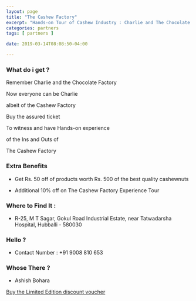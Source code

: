 ```yaml
---
layout: page
title: "The Cashew Factory"
excerpt: "Hands-on Tour of Cashew Industry : Charlie and The Chocolate Factory"
categories: partners
tags: [ partners ]

date: 2019-03-14T08:08:50-04:00

---
```


### What do i get ?

Remember Charlie and the Chocolate Factory

Now everyone can be Charlie

albeit of the Cashew Factory

Buy the assured ticket

To witness and have Hands-on experience

of the Ins and Outs of

The Cashew Factory


### Extra Benefits

* Get Rs. 50 off of products worth Rs. 500 of the best quality cashewnuts

* Additional 10% off on The Cashew Factory Experience Tour

### Where to Find It :

* R-25, M T Sagar, Gokul Road Industrial Estate, near Tatwadarsha Hospital, Hubballi - 580030

### Hello ?

* Contact Number : +91 9008 810 653

### Whose There ?
* Ashish Bohara



[Buy the Limited Edition discount voucher](https://ti.to/the-hd-tour/hd-limited-edition-march)
